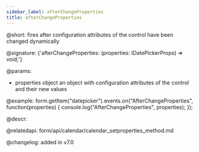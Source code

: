 ```yaml
---
sidebar_label: afterChangeProperties
title: afterChangeProperties
---          
```


@short: fires after configuration attributes of the control have been changed dynamically

@signature: {'afterChangeProperties: (properties: IDatePickerProps) => void;'}

@params:
- properties     object      an object with configuration attributes of the control and their new values

@example:
form.getItem("datepicker").events.on("AfterChangeProperties", function(properties) {
    console.log("AfterChangeProperties", properties);
});



@descr:

@relatedapi: form/api/calendar/calendar_setproperties_method.md

@changelog: added in v7.0

